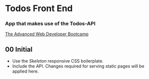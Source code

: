# Todos Front End
### App that makes use of the Todos-API
[The Advanced Web Developer Bootcamp](https://www.udemy.com/the-advanced-web-developer-bootcamp/)

## 00 Initial

* Use the *Skeleton* responsive CSS boilerplate.
* Include the API. Changes required for serving static pages will be applied here.
